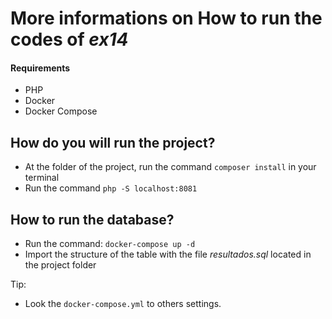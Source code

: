 # More informations on How to run the codes of *ex14*

#### Requirements
- PHP
- Docker
- Docker Compose

## How do you will run the project?
- At the folder of the project, run the command `composer install` in your terminal
- Run the command `php -S localhost:8081`

## How to run the database?
- Run the command: `docker-compose up -d`
- Import the structure of the table with the file *resultados.sql* located in the project folder

Tip: 
- Look the `docker-compose.yml` to others settings.